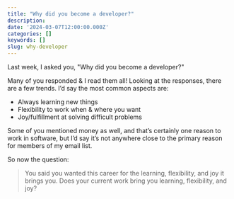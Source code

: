```yaml
---
title: "Why did you become a developer?"
description:
date: '2024-03-07T12:00:00.000Z'
categories: []
keywords: []
slug: why-developer
---
```


Last week, I asked you, "Why did you become a developer?"

Many of you responded & I read them all! Looking at the responses, there are a few trends. I’d say the most common aspects are:

- Always learning new things
- Flexibility to work when & where you want
- Joy/fulfillment at solving difficult problems

Some of you mentioned money as well, and that’s certainly one reason to work in software, but I’d say it’s not anywhere close to the primary reason for members of my email list.

So now the question:

> You said you wanted this career for the learning, flexibility, and joy it brings you. Does your current work bring you learning, flexibility, and joy?
